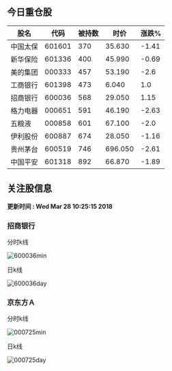 
## 今日重仓股 

|股名|代码|被持数|时价|涨跌%|
|---|---|---|---|---|
|中国太保|601601|370|35.630|-1.41|
|新华保险|601336|400|45.990|-0.69|
|美的集团|000333|457|53.190|-2.6|
|工商银行|601398|473|6.040|1.0|
|招商银行|600036|568|29.050|1.15|
|格力电器|000651|591|46.190|-2.63|
|五粮液|000858|601|67.100|-2.0|
|伊利股份|600887|674|28.050|-1.16|
|贵州茅台|600519|746|696.050|-2.61|
|中国平安|601318|892|66.870|-1.89|

## 关注股信息
**更新时间 : Wed Mar 28 10:25:15 2018**
### 招商银行 
分时k线

![600036min](http://image.sinajs.cn/newchart/min/n/sh600036.gif)

日k线

![600036day](http://image.sinajs.cn/newchart/daily/n/sh600036.gif)

### 京东方Ａ 
分时k线

![000725min](http://image.sinajs.cn/newchart/min/n/sz000725.gif)

日k线

![000725day](http://image.sinajs.cn/newchart/daily/n/sz000725.gif)
